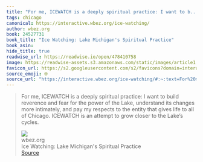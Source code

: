 ```yaml
---
title: "For me, ICEWATCH is a deeply spiritual practice: I want to b..."
tags: chicago
canonical: https://interactive.wbez.org/ice-watching/
author: wbez.org
book: 24527731
book_title: "Ice Watching: Lake Michigan's Spiritual Practice"
book_asin: 
hide_title: true
readwise_url: https://readwise.io/open/478410758
image: https://readwise-assets.s3.amazonaws.com/static/images/article1.be68295a7e40.png
favicon_url: https://s2.googleusercontent.com/s2/favicons?domain=interactive.wbez.org
source_emoji: 🌐
source_url: "https://interactive.wbez.org/ice-watching/#:~:text=For%20me%2C%20ICEWATCH,the%20Lake%E2%80%99s%20cycles."
---
```


> For me, ICEWATCH is a deeply spiritual practice: I want to build reverence and fear for the power of the Lake, understand its changes more intimately, and pay my respects to the entity that gives life to all of Chicago. ICEWATCH is an attempt to grow closer to the Lake’s cycles.
> <div class="quoteback-footer"><div class="quoteback-avatar"><img class="mini-favicon" src="https://s2.googleusercontent.com/s2/favicons?domain=interactive.wbez.org"></div><div class="quoteback-metadata"><div class="metadata-inner"><span style="display:none">FROM:</span><div aria-label="wbez.org" class="quoteback-author"> wbez.org</div><div aria-label="Ice Watching: Lake Michigan's Spiritual Practice" class="quoteback-title"> Ice Watching: Lake Michigan's Spiritual Practice</div></div></div><div class="quoteback-backlink"><a target="_blank" aria-label="go to the full text of this quotation" rel="noopener" href="https://interactive.wbez.org/ice-watching/#:~:text=For%20me%2C%20ICEWATCH,the%20Lake%E2%80%99s%20cycles." class="quoteback-arrow"> Source</a></div></div>
